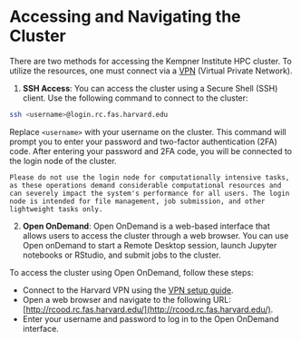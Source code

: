 # Accessing and Navigating the Cluster

There are two methods for accessing the Kempner Institute HPC cluster. To utilize the resources, one must connect via a [VPN](https://docs.rc.fas.harvard.edu/kb/vpn-setup/) (Virtual Private Network).

1. **SSH Access**: You can access the cluster using a Secure Shell (SSH) client. Use the following command to connect to the cluster:

```bash
ssh <username>@login.rc.fas.harvard.edu
```

Replace `<username>` with your username on the cluster. This command will prompt you to enter your password and two-factor authentication (2FA) code. After entering your password and 2FA code, you will be connected to the login node of the cluster.

```{note}
Please do not use the login node for computationally intensive tasks, as these operations demand considerable computational resources and can severely impact the system's performance for all users. The login node is intended for file management, job submission, and other lightweight tasks only.
```

2. **Open OnDemand**: Open OnDemand is a web-based interface that allows users to access the cluster through a web browser. You can use Open onDemand to start a Remote Desktop session, launch Jupyter notebooks or RStudio, and submit jobs to the cluster.

To access the cluster using Open OnDemand, follow these steps:

- Connect to the Harvard VPN using the [VPN setup guide](https://docs.rc.fas.harvard.edu/kb/vpn-setup/).
- Open a web browser and navigate to the following URL: [http://rcood.rc.fas.harvard.edu/](http://rcood.rc.fas.harvard.edu/).
- Enter your username and password to log in to the Open OnDemand interface.